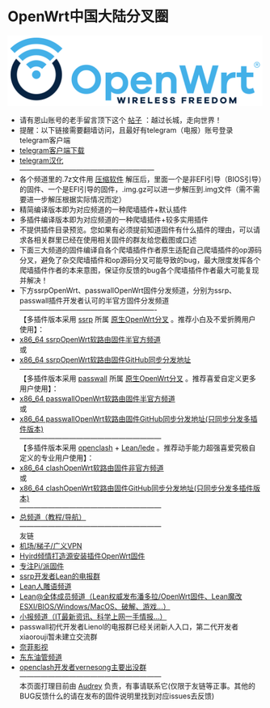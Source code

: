 # OpenWrt中国大陆分叉圈
![OpenWrt logo](./logo.svg)          

* 请有恩山账号的老手留言顶下这个 [帖子](https://www.right.com.cn/forum/thread-4053643-1-1.html) ：越过长城，走向世界！            
* 提醒：以下链接需要翻墙访问，且最好有telegram（电报）账号登录telegram客户端           
* [telegram客户端下载](https://telegram.org/apps)           
* [telegram汉化](https://t.me/setlanguage/classic-zh)          
———————————————————
* 各个频道里的.7z文件用 [压缩软件](https://cn.bandisoft.com/bandizip/) 解压后，里面一个是非EFI引导（BIOS引导）的固件、一个是EFI引导的固件，.img.gz可以进一步解压到.img文件（需不需要进一步解压根据实际情况而定）                  
* 精简编译版本即为对应频道的一种爬墙插件+默认插件             
* 多插件编译版本即为对应频道的一种爬墙插件+较多实用插件       
* 不提供插件目录预览。您如果有必须提前知道固件有什么插件的理由，可以请求各相关群里已经在使用相关固件的群友给您截图或口述             
* 下面三大频道的固件编译自各个爬墙插件作者原生适配自己爬墙插件的op源码分叉，避免了杂交爬墙插件和op源码分叉可能导致的bug，最大限度发挥各个爬墙插件作者的本来意图，保证你反馈的bug各个爬墙插件作者最大可能复现并解决！          
* 下方ssrpOpenWrt、passwallOpenWrt固件分发频道，分别为ssrp、passwall插件开发者认可的半官方固件分发频道            
———————————————————-                 
【多插件版本采用 [ssrp](https://github.com/fw876/helloworld) 所属 [原生OpenWrt分叉](https://github.com/coolsnowwolf/lede) 。推荐小白及不爱折腾用户使用】：              
* [x86_64 ssrpOpenWrt软路由固件半官方频道](https://t.me/ssrpOpenWRT)      
或      
* [x86_64 ssrpOpenWrt软路由固件GitHub同步分发地址](https://github.com/boduoyejieyi666/ssrpOpenWRT/releases)      
————————————————————               
【多插件版本采用 [passwall](https://github.com/xiaorouji/openwrt-passwall) 所属 [原生OpenWrt分叉](https://github.com/Lienol/openwrt) 。推荐喜爱自定义更多用户使用】：           
* [x86_64 passwallOpenWrt软路由固件半官方频道](https://t.me/passwallOpenWRT233)      
或      
* [x86_64 passwallOpenWrt软路由固件GitHub同步分发地址(只同步分发多插件版本)](https://github.com/boduoyejieyi666/passwallOpenWRT/releases)         
————————————————————        
【多插件版本采用 [openclash](https://github.com/vernesong/OpenClash) + [Lean/lede](https://github.com/coolsnowwolf/lede) 。推荐动手能力超强喜爱究极自定义的专业用户使用】：      
* [x86_64 clashOpenWrt软路由固件非官方频道](https://t.me/clashOpenWRT233)          
或       
* [x86_64 clashOpenWrt软路由固件GitHub同步分发地址(只同步分发多插件版本)](https://github.com/boduoyejieyi666/clashOpenWRT/releases)            
————————————————————        
* [总频道（教程/导航）](https://t.me/OpenWRTcn)             
————————————————————        
友链            
* [机场/梯子/广义VPN](./youlian/jichang.md)               
* [Hyird倾情打造源安装插件OpenWrt固件](./youlian/Hyird1.md)               
* [专注Pi/派固件](./youlian/Pi.md)        
* [ssrp开发者Lean的电报群](https://t.me/joinchat/JhKgAA6Hx1uiihA7RaTW1w)          
* [Lean人雕语频道](https://t.me/LeanSaidWTF)       
* [Lean@全体成员频道（Lean权威发布潘多拉/OpenWrt固件、Lean魔改ESXI/BIOS/Windows/MacOS、破解、游戏...）](https://t.me/LeanAtYou)       
* [小报频道（IT最新资讯、科学上网一手情报...）](https://t.me/FQnews)     
* passwall初代开发者Lienol的电报群已经关闭新人入口，第二代开发者xiaorouji暂未建立交流群    
* [奈菲影视](https://www.nfmovies.com/)      
* [东东油管频道](https://www.youtube.com/c/BIGdongdong/videos)         
* [openclash开发者vernesong主要出没群](https://t.me/ctcgfw_openwrt_discuss)         
————————————————————            
本页面打理目前由 [Audrey](https://t.me/AudreyHB1314) 负责，有事请联系它(仅限于友链等正事。其他的BUG反馈什么的请在发布的固件说明里找到对应issues去反馈)      
